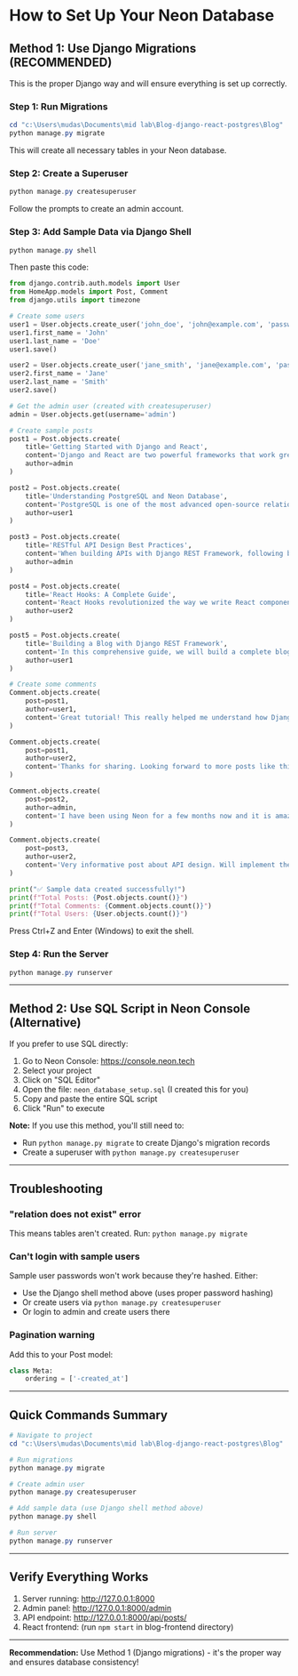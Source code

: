 # How to Set Up Your Neon Database

## Method 1: Use Django Migrations (RECOMMENDED)

This is the proper Django way and will ensure everything is set up correctly.

### Step 1: Run Migrations

```powershell
cd "c:\Users\mudas\Documents\mid lab\Blog-django-react-postgres\Blog"
python manage.py migrate
```

This will create all necessary tables in your Neon database.

### Step 2: Create a Superuser

```powershell
python manage.py createsuperuser
```

Follow the prompts to create an admin account.

### Step 3: Add Sample Data via Django Shell

```powershell
python manage.py shell
```

Then paste this code:

```python
from django.contrib.auth.models import User
from HomeApp.models import Post, Comment
from django.utils import timezone

# Create some users
user1 = User.objects.create_user('john_doe', 'john@example.com', 'password123')
user1.first_name = 'John'
user1.last_name = 'Doe'
user1.save()

user2 = User.objects.create_user('jane_smith', 'jane@example.com', 'password123')
user2.first_name = 'Jane'
user2.last_name = 'Smith'
user2.save()

# Get the admin user (created with createsuperuser)
admin = User.objects.get(username='admin')

# Create sample posts
post1 = Post.objects.create(
    title='Getting Started with Django and React',
    content='Django and React are two powerful frameworks that work great together...',
    author=admin
)

post2 = Post.objects.create(
    title='Understanding PostgreSQL and Neon Database',
    content='PostgreSQL is one of the most advanced open-source relational databases...',
    author=user1
)

post3 = Post.objects.create(
    title='RESTful API Design Best Practices',
    content='When building APIs with Django REST Framework, following best practices is crucial...',
    author=admin
)

post4 = Post.objects.create(
    title='React Hooks: A Complete Guide',
    content='React Hooks revolutionized the way we write React components...',
    author=user2
)

post5 = Post.objects.create(
    title='Building a Blog with Django REST Framework',
    content='In this comprehensive guide, we will build a complete blog application...',
    author=user1
)

# Create some comments
Comment.objects.create(
    post=post1,
    author=user1,
    content='Great tutorial! This really helped me understand how Django and React work together.'
)

Comment.objects.create(
    post=post1,
    author=user2,
    content='Thanks for sharing. Looking forward to more posts like this!'
)

Comment.objects.create(
    post=post2,
    author=admin,
    content='I have been using Neon for a few months now and it is amazing. Highly recommend!'
)

Comment.objects.create(
    post=post3,
    author=user2,
    content='Very informative post about API design. Will implement these practices in my next project.'
)

print("✅ Sample data created successfully!")
print(f"Total Posts: {Post.objects.count()}")
print(f"Total Comments: {Comment.objects.count()}")
print(f"Total Users: {User.objects.count()}")
```

Press Ctrl+Z and Enter (Windows) to exit the shell.

### Step 4: Run the Server

```powershell
python manage.py runserver
```

---

## Method 2: Use SQL Script in Neon Console (Alternative)

If you prefer to use SQL directly:

1. Go to Neon Console: https://console.neon.tech
2. Select your project
3. Click on "SQL Editor"
4. Open the file: `neon_database_setup.sql` (I created this for you)
5. Copy and paste the entire SQL script
6. Click "Run" to execute

**Note:** If you use this method, you'll still need to:

- Run `python manage.py migrate` to create Django's migration records
- Create a superuser with `python manage.py createsuperuser`

---

## Troubleshooting

### "relation does not exist" error

This means tables aren't created. Run: `python manage.py migrate`

### Can't login with sample users

Sample user passwords won't work because they're hashed. Either:

- Use the Django shell method above (uses proper password hashing)
- Or create users via `python manage.py createsuperuser`
- Or login to admin and create users there

### Pagination warning

Add this to your Post model:

```python
class Meta:
    ordering = ['-created_at']
```

---

## Quick Commands Summary

```powershell
# Navigate to project
cd "c:\Users\mudas\Documents\mid lab\Blog-django-react-postgres\Blog"

# Run migrations
python manage.py migrate

# Create admin user
python manage.py createsuperuser

# Add sample data (use Django shell method above)
python manage.py shell

# Run server
python manage.py runserver
```

---

## Verify Everything Works

1. Server running: http://127.0.0.1:8000
2. Admin panel: http://127.0.0.1:8000/admin
3. API endpoint: http://127.0.0.1:8000/api/posts/
4. React frontend: (run `npm start` in blog-frontend directory)

---

**Recommendation:** Use Method 1 (Django migrations) - it's the proper way and ensures database consistency!
